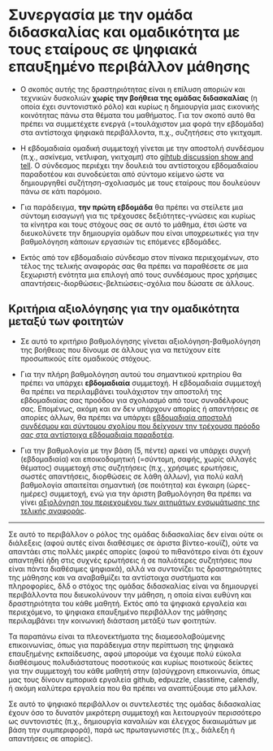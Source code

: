 # Συνεργασία με την ομάδα διδασκαλίας και ομαδικότητα με τους εταίρους σε ψηφιακά επαυξημένο περιβάλλον μάθησης

* Ο σκοπός αυτής της δραστηριότητας είναι η επίλυση αποριών και τεχνικών δυσκολιών **χωρίς την βοήθεια της ομάδας διδασκαλίας** (η οποία έχει συντονιστικό ρόλο) και κυρίως η δημιουργία μιας εικονικής κοινότητας πάνω στα θέματα του μαθήματος. Για τον σκοπό αυτό θα πρέπει να συμμετέχετε ενεργά (=τουλάχιστον μια φορά την εβδομάδα) στα αντίστοιχα ψηφιακά περιβάλλοντα, π.χ., συζητήσεις στο γκιτχαμπ.

* Η εβδομαδιαία ομαδική συμμετοχή γίνεται με την αποστολή συνδέσμου (π.χ., ασκίνεμα, νετλιφαη, γκιτχαμπ) στο [gihtub discussion show and tell](https://github.com/courses-ionio/help/discussions/categories/show-and-tell). Ο σύνδεσμος περιέχει την δουλειά του αντίστοιχου εβδομαδιαίου παραδοτέου και συνοδεύεται από σύντομο κείμενο ώστε να δημιουργηθεί συζήτηση-σχολιασμός με τους εταίρους που δουλεύουν πάνω σε κάτι παρόμοιο.

* Για παράδειγμα, **την πρώτη εβδομάδα** θα πρέπει να στείλετε μια σύντομη εισαγωγή για τις τρέχουσες δεξιότητες-γνώσεις και κυρίως τα κίνητρα και τους στόχους σας σε αυτό το μάθημα, έτσι ώστε να διευκολύνετε την δημιουργία ομάδων που είναι υποχρεωτικές για την βαθμολόγηση κάποιων εργασιών τις επόμενες εβδομάδες.

* Εκτός από τον εβδομαδιαίο σύνδεσμο στον πίνακα περιεχομένων, στο τέλος της τελικής αναφοράς σας θα πρέπει να παραθέσετε σε μια ξεχωριστή ενότητα μια επιλογή από τους συνδέσμους προς χρήσιμες απαντήσεις-διορθώσεις-βελτιώσεις-σχόλια που δώσατε σε άλλους.

## Κριτήρια αξιολόγησης για την ομαδικότητα μεταξύ των φοιτητών

* Σε αυτό το κριτήριο βαθμολόγησης γίνεται αξιολόγηση-βαθμολόγηση της βοήθειας που δίνουμε σε άλλους για να πετύχουν είτε προσωπικούς είτε ομαδικούς στόχους.

* Για την πλήρη βαθμολόγηση αυτού του σημαντικού κριτηρίου θα πρέπει να υπάρχει **εβδομαδιαία** συμμετοχή. Η εβδομαδιαία συμμετοχή θα πρέπει να περιλαμβάνει τουλάχιστον την αποστολή της εβδομαδιαίας σας προόδου για σχολιασμό από τους συναδέλφους σας. Επομένως, ακόμη και αν δεν υπάρχουν απορίες ή απαντήσεις σε απορίες άλλων, θα πρέπει να υπάρχει [εβδομαδιαία αποστολή συνδέσμου και σύντομου σχολίου που δείχνουν την τρέχουσα πρόοδο σας στα αντίστοιχα εβδομαδιαία παραδοτέα](https://github.com/courses-ionio/help/discussions/categories/show-and-tell).

* Για την βαθμολογία με την βάση (5, πέντε) αρκεί να υπάρχει συχνή (εβδομαδιαία) και εποικοδομητική (=σύντομη, σαφής, χωρίς αλλαγές θέματος) συμμετοχή στις συζητήσεις (π.χ., χρήσιμες ερωτήσεις, σωστές απαντήσεις, διορθώσεις σε λάθη άλλων), για πολύ καλή βαθμολογία απαιτείται σημαντική (σε ποιότητα) και έγκαιρη (ώρες-ημέρες) συμμετοχή, ενώ για την άριστη βαθμολόγηση θα πρέπει να γίνει [αξιολόγηση του περιεχομένου των αιτημάτων ενσωμάτωσης της τελικής αναφοράς](https://docs.github.com/en/github/collaborating-with-pull-requests/reviewing-changes-in-pull-requests/about-pull-request-reviews).

---
Σε αυτό το περιβάλλον ο ρόλος της ομάδας διδασκαλίας δεν είναι ούτε οι διάλεξεις (αφού αυτές είναι διαθέσιμες σε άριστα βίντεο-κουϊζ), ούτε να απαντάει στις πολλές μικρές απορίες (αφού το πιθανότερο είναι ότι έχουν απαντηθεί ήδη στις συχνές ερωτήσεις ή σε παλιότερες συζητήσεις που είναι πάντα διαθέσιμες ψηφιακά), αλλά να συντονίζει τις δραστηριότητες της μάθησης και να αναβαθμίζει τα αντίστοιχα συστήματα και πληροφορίες, δλδ ο στόχος της ομάδας διδασκαλίας είναι να δημιουργεί περιβάλλοντα που διευκολύνουν την μάθηση, η οποία είναι ευθύνη και δραστηριότητα του κάθε μαθητή. Εκτός από τα ψηφιακά εργαλεία και περιεχόμενο, το ψηφιακα επαυξημένο περιβάλλον της μάθησης περιλαμβάνει την κοινωνική διάσταση μετάξύ των φοιτητών.

Τα παραπάνω είναι τα πλεονεκτήματα της διαμεσολαβούμενης επικοινωνίας, όπως για παράδειγμα στην περίπτωση της ψηφιακά επαυξημένης εκπαίδευσης, αφού μπορούμε να έχουμε πολύ εύκολα διαθέσιμους πολυδιάστατους ποσοτικούς και κυρίως ποιοτικούς δείκτες για την συμμετοχή του κάθε μαθητή στην (α)σύγχρονη επικοινωνία, όπως μας τους δίνουν εμπορικά εργαλεία github, edpuzzle, classtime, calendly, ή ακόμη καλύτερα εργαλεία που θα πρέπει να αναπτύξουμε στο μέλλον. 

Σε αυτό το ψηφιακό περιβάλλον οι συντελεστές της ομάδας διδασκαλίας έχουν όσο το δυνατόν μικρότερη συμμετοχή και λειτουργούν περισσότερο ως συντονιστές (π.χ., δημιουργία καναλιών και έλεγχος δικαιωμάτων με βάση την συμπεριφορά), παρά ως πρωταγωνιστές (π.χ., διάλεξη ή απαντήσεις σε απορίες). 
